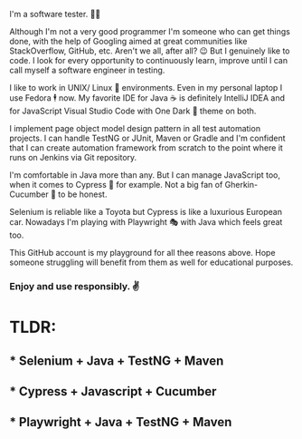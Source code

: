 I'm a software tester. 👨‍💻

Although I'm not a very good programmer I'm someone who can get things done, with the help of Googling aimed at great communities like StackOverflow, GitHub, etc. Aren't we all, after all? 😉 But I genuinely like to code. I look for every opportunity to continuously  learn, improve until I can call myself a software engineer in testing. 

I like to work in UNIX/ Linux 🐧 environments. Even in my personal laptop I use Fedora 🕴️ now. My favorite IDE for Java ☕ is definitely IntelliJ IDEA and for JavaScript Visual Studio Code with One Dark 🌆 theme on both. 

I implement page object model design pattern in all test automation projects. I can handle TestNG or JUnit, Maven or Gradle and I'm confident that I can create automation framework from scratch to the point where it runs on Jenkins via Git repository. 

I'm comfortable in Java more than any. But I can manage JavaScript too, when it comes to Cypress 🌲 for example. Not a big fan of Gherkin-Cucumber 🥒 to be honest.

Selenium is reliable like a Toyota but Cypress is like a luxurious European car. Nowadays I'm playing with Playwright 🎭 with Java which feels great too.

This GitHub account is my playground for all thee reasons above. Hope someone struggling will benefit from them as well for educational purposes.

### Enjoy and use responsibly. ✌️

# TLDR:
## * Selenium + Java + TestNG + Maven
## * Cypress + Javascript + Cucumber
## * Playwright + Java + TestNG + Maven

<!--
**madhawar/madhawar** is a ✨ _special_ ✨ repository because its `README.md` (this file) appears on your GitHub profile.

Here are some ideas to get you started:

- 🔭 I’m currently working on ...
- 🌱 I’m currently learning ...
- 👯 I’m looking to collaborate on ...
- 🤔 I’m looking for help with ...
- 💬 Ask me about ...
- 📫 How to reach me: ...
- 😄 Pronouns: ...
- ⚡ Fun fact: ...
-->
